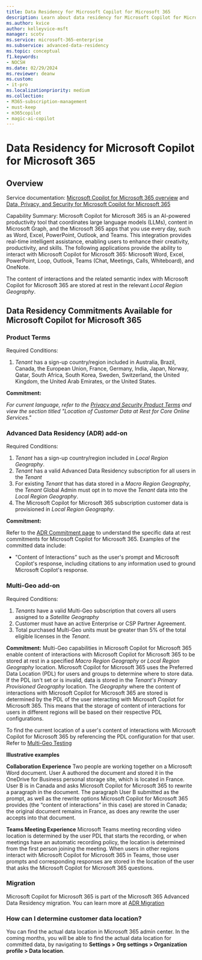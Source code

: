 ```yaml
---
title: Data Residency for Microsoft Copilot for Microsoft 365
description: Learn about data residency for Microsoft Copilot for Microsoft 365.
ms.author: kvice
author: kelleyvice-msft
manager: scotv
ms.service: microsoft-365-enterprise
ms.subservice: advanced-data-residency
ms.topic: conceptual
f1.keywords:
- NOCSH
ms.date: 02/29/2024
ms.reviewer: deanw
ms.custom:
- it-pro
ms.localizationpriority: medium
ms.collection:
- M365-subscription-management
- must-keep
- m365copilot
- magic-ai-copilot
---
```


# Data Residency for Microsoft Copilot for Microsoft 365

## Overview

Service documentation: [Microsoft Copilot for Microsoft 365 overview](/microsoft-365-copilot/microsoft-365-copilot-overview) and [Data, Privacy, and Security for Microsoft Copilot for Microsoft 365](/microsoft-365-copilot/microsoft-365-copilot-privacy)

Capability Summary: Microsoft Copilot for Microsoft 365 is an AI-powered productivity tool that coordinates large language models (LLMs), content in Microsoft Graph, and the Microsoft 365 apps that you use every day, such as Word, Excel, PowerPoint, Outlook, and Teams. This integration provides real-time intelligent assistance, enabling users to enhance their creativity, productivity, and skills.
The following applications provide the ability to interact with Microsoft Copilot for Microsoft 365: Microsoft Word, Excel, PowerPoint, Loop, Outlook, Teams (Chat, Meetings, Calls, Whiteboard), and OneNote.

The content of interactions and the related semantic index with Microsoft Copilot for Microsoft 365 are stored at rest in the relevant _Local Region Geography_.

## Data Residency Commitments Available for Microsoft Copilot for Microsoft 365

### Product Terms

Required Conditions:

1. _Tenant_ has a sign-up country/region included in Australia, Brazil, Canada, the European Union, France, Germany, India, Japan, Norway, Qatar, South Africa, South Korea, Sweden, Switzerland, the United Kingdom, the United Arab Emirates, or the United States.

**Commitment:**

_For current language, refer to the [Privacy and Security Product Terms](https://www.microsoft.com/licensing/terms/product/PrivacyandSecurityTerms/all) and view the section titled "Location of Customer Data at Rest for Core Online Services."_

### Advanced Data Residency (ADR) add-on

Required Conditions:

1. _Tenant_ has a sign-up country/region included in _Local Region Geography_.
1. _Tenant_ has a valid Advanced Data Residency subscription for all users in the _Tenant_
1. For existing _Tenant_ that has data stored in a _Macro Region Geography_, the _Tenant_ Global Admin must opt in to move the _Tenant_ data into the _Local Region Geography_.
1. The Microsoft Copilot for Microsoft 365 subscription customer data is provisioned in _Local Region Geography_.

**Commitment:**

Refer to the [ADR Commitment page](m365-dr-commitments.md#microsoft-copilot-for-microsoft-365) to understand the specific data at rest commitments for Microsoft Copilot for Microsoft 365. Examples of the committed data include:

- "Content of Interactions” such as the user's prompt and Microsoft Copilot's response, including citations to any information used to ground Microsoft Copilot's response.

### Multi-Geo add-on

Required Conditions:

1. _Tenants_ have a valid Multi-Geo subscription that covers all users assigned to a _Satellite Geography_
1. Customer must have an active Enterprise or CSP Partner Agreement.
1. Total purchased Multi-Geo units must be greater than 5% of the total eligible licenses in the _Tenant_.

**Commitment:**
Multi-Geo capabilities in Microsoft Copilot for Microsoft 365 enable content of interactions with Microsoft Copilot for Microsoft 365 to be stored at rest in a specified _Macro Region Geography_ or _Local Region Geography_ location. Microsoft Copilot for Microsoft 365 uses the Preferred Data Location (PDL) for users and groups to determine where to store data. If the PDL isn't set or is invalid, data is stored in the _Tenant's Primary Provisioned Geography_ location. The _Geography_ where the content of interactions with Microsoft Copilot for Microsoft 365 are stored is determined by the PDL of the user interacting with Microsoft Copilot for Microsoft 365. This means that the storage of content of interactions for users in different regions will be based on their respective PDL configurations.

To find the current location of a user's content of interactions with Microsoft Copilot for Microsoft 365 by referencing the PDL configuration for that user. Refer to [Multi-Geo Testing](m365-multi-geo-user-testing.md)

**Illustrative examples**

**Collaboration Experience**
Two people are working together on a Microsoft Word document. User A authored the document and stored it in the OneDrive for Business personal storage site, which is located in France. User B is in Canada and asks Microsoft Copilot for Microsoft 365 to rewrite a paragraph in the document. The paragraph User B submitted as the prompt, as well as the rewrite options Microsoft Copilot for Microsoft 365 provides (the “content of interactions” in this case) are stored in Canada; the original document remains in France, as does any rewrite the user accepts into that document.

**Teams Meeting Experience**
Microsoft Teams meeting recording video location is determined by the user PDL that starts the recording, or when meetings have an automatic recording policy, the location is determined from the first person joining the meeting. When users in other regions interact with Microsoft Copilot for Microsoft 365 in Teams, those user prompts and corresponding responses are stored in the location of the user that asks the Microsoft Copilot for Microsoft 365 questions.

### Migration

Microsoft Copilot for Microsoft 365 is part of the Microsoft 365 Advanced Data Residency migration. You can learn more at [ADR Migration](advanced-data-residency.md#data-migration-management)

### How can I determine customer data location?

You can find the actual data location in Microsoft 365 admin center. In the coming months, you will be able to find the actual data location for committed data, by navigating to **Settings > Org settings > Organization profile > Data location**.

